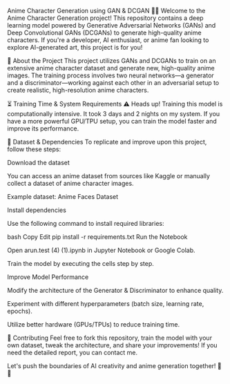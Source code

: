 Anime Character Generation using GAN & DCGAN 🎨🤖
Welcome to the Anime Character Generation project! This repository contains a deep learning model powered by Generative Adversarial Networks (GANs) and Deep Convolutional GANs (DCGANs) to generate high-quality anime characters. If you're a developer, AI enthusiast, or anime fan looking to explore AI-generated art, this project is for you!

🚀 About the Project
This project utilizes GANs and DCGANs to train on an extensive anime character dataset and generate new, high-quality anime images. The training process involves two neural networks—a generator and a discriminator—working against each other in an adversarial setup to create realistic, high-resolution anime characters.

⏳ Training Time & System Requirements
⚠️ Heads up! Training this model is computationally intensive. It took 3 days and 2 nights on my system. If you have a more powerful GPU/TPU setup, you can train the model faster and improve its performance.

📂 Dataset & Dependencies
To replicate and improve upon this project, follow these steps:

Download the dataset

You can access an anime dataset from sources like Kaggle or manually collect a dataset of anime character images.

Example dataset: Anime Faces Dataset

Install dependencies

Use the following command to install required libraries:

bash
Copy
Edit
pip install -r requirements.txt
Run the Notebook

Open arun.test (4) (1).ipynb in Jupyter Notebook or Google Colab.

Train the model by executing the cells step by step.

Improve Model Performance

Modify the architecture of the Generator & Discriminator to enhance quality.

Experiment with different hyperparameters (batch size, learning rate, epochs).

Utilize better hardware (GPUs/TPUs) to reduce training time.

🎯 Contributing
Feel free to fork this repository, train the model with your own dataset, tweak the architecture, and share your improvements! If you need the detailed report, you can contact me.

Let's push the boundaries of AI creativity and anime generation together! 🚀🎨
